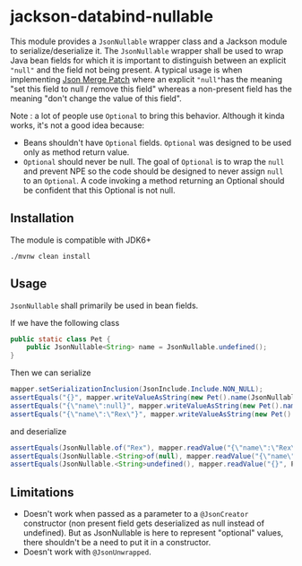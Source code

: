 # jackson-databind-nullable

This module provides a `JsonNullable` wrapper class and a Jackson module to serialize/deserialize it.
The `JsonNullable` wrapper shall be used to wrap Java bean fields for which it is important to distinguish between an explicit `"null"` and the field not being present.
A typical usage is when implementing [Json Merge Patch](https://tools.ietf.org/html/rfc7386) where an explicit `"null"`has the meaning "set this field to null / remove this field" whereas a non-present field has the meaning "don't change the value of this field".

Note : a lot of people use `Optional` to bring this behavior.
Although it kinda works, it's not a good idea because:
* Beans shouldn't have `Optional` fields.
  `Optional` was designed to be used only as method return value.
* `Optional` should never be null.
  The goal of `Optional` is to wrap the `null` and prevent NPE so the code should be designed to never assign `null` to an `Optional`.
  A code invoking a method returning an Optional should be confident that this Optional is not null.
  
## Installation

The module is compatible with JDK6+
```
./mvnw clean install
```

## Usage

`JsonNullable` shall primarily be used in bean fields.

If we have the following class
```java
public static class Pet {
    public JsonNullable<String> name = JsonNullable.undefined();
}

```
Then we can serialize
```java
mapper.setSerializationInclusion(JsonInclude.Include.NON_NULL);
assertEquals("{}", mapper.writeValueAsString(new Pet().name(JsonNullable.<String>undefined())));
assertEquals("{\"name\":null}", mapper.writeValueAsString(new Pet().name(JsonNullable.<String>of(null))));
assertEquals("{\"name\":\"Rex\"}", mapper.writeValueAsString(new Pet().name(JsonNullable.of("Rex"))));

```
and deserialize
```java
assertEquals(JsonNullable.of("Rex"), mapper.readValue("{\"name\":\"Rex\"}", Pet.class).name);
assertEquals(JsonNullable.<String>of(null), mapper.readValue("{\"name\":null}", Pet.class).name);
assertEquals(JsonNullable.<String>undefined(), mapper.readValue("{}", Pet.class).name);

```

## Limitations

* Doesn't work when passed as a parameter to a `@JsonCreator` constructor (non present field gets deserialized as null instead of undefined).
  But as JsonNullable is here to represent "optional" values, there shouldn't be a need to put it in a constructor.
* Doesn't work with `@JsonUnwrapped`.
